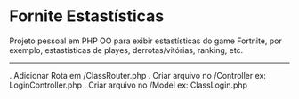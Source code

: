# Fornite Estastísticas

Projeto pessoal em PHP OO para exibir estastísticas do game Fortnite, por exemplo, estastísticas de playes, derrotas/vitórias, ranking, etc.

-----------------------------------------------------------

. Adicionar Rota em /ClassRouter.php
. Criar arquivo no /Controller ex: LoginController.php
. Criar arquivo no /Model ex: ClassLogin.php
